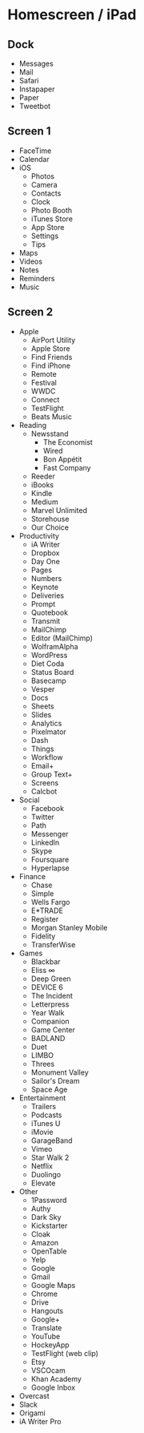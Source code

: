 # Homescreen / iPad

## Dock
- Messages
- Mail
- Safari
- Instapaper
- Paper
- Tweetbot

## Screen 1
- FaceTime
- Calendar
- iOS
  - Photos
  - Camera
  - Contacts
  - Clock
  - Photo Booth
  - iTunes Store
  - App Store
  - Settings
  - Tips
- Maps
- Videos
- Notes
- Reminders
- Music

## Screen 2
- Apple
  - AirPort Utility
  - Apple Store
  - Find Friends
  - Find iPhone
  - Remote
  - Festival
  - WWDC
  - Connect
  - TestFlight
  - Beats Music
- Reading
  - Newsstand
    - The Economist
    - Wired
    - Bon Appétit
    - Fast Company
  - Reeder
  - iBooks
  - Kindle
  - Medium
  - Marvel Unlimited
  - Storehouse
  - Our Choice
- Productivity
  - iA Writer
  - Dropbox
  - Day One
  - Pages
  - Numbers
  - Keynote
  - Deliveries
  - Prompt
  - Quotebook
  - Transmit
  - MailChimp
  - Editor (MailChimp)
  - WolframAlpha
  - WordPress
  - Diet Coda
  - Status Board
  - Basecamp
  - Vesper
  - Docs
  - Sheets
  - Slides
  - Analytics
  - Pixelmator
  - Dash
  - Things
  - Workflow
  - Email+
  - Group Text+
  - Screens
  - Calcbot
- Social
  - Facebook
  - Twitter
  - Path
  - Messenger
  - LinkedIn
  - Skype
  - Foursquare
  - Hyperlapse
- Finance
  - Chase
  - Simple
  - Wells Fargo
  - E*TRADE
  - Register
  - Morgan Stanley Mobile
  - Fidelity
  - TransferWise
- Games
  - Blackbar
  - Eliss ∞
  - Deep Green
  - DEVICE 6
  - The Incident
  - Letterpress
  - Year Walk
  - Companion
  - Game Center
  - BADLAND
  - Duet
  - LIMBO
  - Threes
  - Monument Valley
  - Sailor's Dream
  - Space Age
- Entertainment
  - Trailers
  - Podcasts
  - iTunes U
  - iMovie
  - GarageBand
  - Vimeo
  - Star Walk 2
  - Netflix
  - Duolingo
  - Elevate
- Other
  - 1Password
  - Authy
  - Dark Sky
  - Kickstarter
  - Cloak
  - Amazon
  - OpenTable
  - Yelp
  - Google
  - Gmail
  - Google Maps
  - Chrome
  - Drive
  - Hangouts
  - Google+
  - Translate
  - YouTube
  - HockeyApp
  - TestFlight (web clip)
  - Etsy
  - VSCOcam
  - Khan Academy
  - Google Inbox
- Overcast
- Slack
- Origami
- iA Writer Pro
